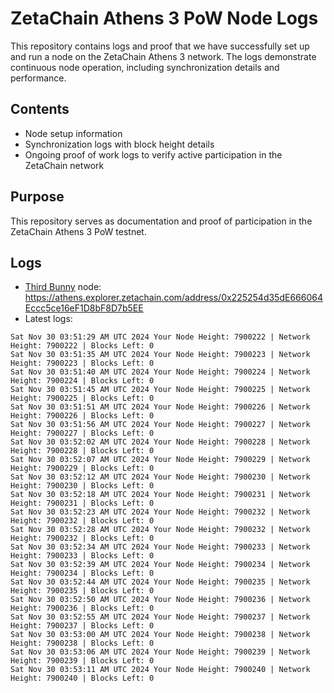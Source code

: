 # ZetaChain Athens 3 PoW Node Logs
This repository contains logs and proof that we have successfully set up and run a node on the ZetaChain Athens 3 network. The logs demonstrate continuous node operation, including synchronization details and performance.

## Contents
- Node setup information
- Synchronization logs with block height details
- Ongoing proof of work logs to verify active participation in the ZetaChain network

## Purpose
This repository serves as documentation and proof of participation in the ZetaChain Athens 3 PoW testnet.

## Logs

- [Third Bunny](https://thirdbunny.xyz/) node: https://athens.explorer.zetachain.com/address/0x225254d35dE666064Eccc5ce16eF1D8bF8D7b5EE
- Latest logs:
```
Sat Nov 30 03:51:29 AM UTC 2024 Your Node Height: 7900222 | Network Height: 7900222 | Blocks Left: 0
Sat Nov 30 03:51:35 AM UTC 2024 Your Node Height: 7900223 | Network Height: 7900223 | Blocks Left: 0
Sat Nov 30 03:51:40 AM UTC 2024 Your Node Height: 7900224 | Network Height: 7900224 | Blocks Left: 0
Sat Nov 30 03:51:45 AM UTC 2024 Your Node Height: 7900225 | Network Height: 7900225 | Blocks Left: 0
Sat Nov 30 03:51:51 AM UTC 2024 Your Node Height: 7900226 | Network Height: 7900226 | Blocks Left: 0
Sat Nov 30 03:51:56 AM UTC 2024 Your Node Height: 7900227 | Network Height: 7900227 | Blocks Left: 0
Sat Nov 30 03:52:02 AM UTC 2024 Your Node Height: 7900228 | Network Height: 7900228 | Blocks Left: 0
Sat Nov 30 03:52:07 AM UTC 2024 Your Node Height: 7900229 | Network Height: 7900229 | Blocks Left: 0
Sat Nov 30 03:52:12 AM UTC 2024 Your Node Height: 7900230 | Network Height: 7900230 | Blocks Left: 0
Sat Nov 30 03:52:18 AM UTC 2024 Your Node Height: 7900231 | Network Height: 7900231 | Blocks Left: 0
Sat Nov 30 03:52:23 AM UTC 2024 Your Node Height: 7900232 | Network Height: 7900232 | Blocks Left: 0
Sat Nov 30 03:52:28 AM UTC 2024 Your Node Height: 7900232 | Network Height: 7900232 | Blocks Left: 0
Sat Nov 30 03:52:34 AM UTC 2024 Your Node Height: 7900233 | Network Height: 7900233 | Blocks Left: 0
Sat Nov 30 03:52:39 AM UTC 2024 Your Node Height: 7900234 | Network Height: 7900234 | Blocks Left: 0
Sat Nov 30 03:52:44 AM UTC 2024 Your Node Height: 7900235 | Network Height: 7900235 | Blocks Left: 0
Sat Nov 30 03:52:50 AM UTC 2024 Your Node Height: 7900236 | Network Height: 7900236 | Blocks Left: 0
Sat Nov 30 03:52:55 AM UTC 2024 Your Node Height: 7900237 | Network Height: 7900237 | Blocks Left: 0
Sat Nov 30 03:53:00 AM UTC 2024 Your Node Height: 7900238 | Network Height: 7900238 | Blocks Left: 0
Sat Nov 30 03:53:06 AM UTC 2024 Your Node Height: 7900239 | Network Height: 7900239 | Blocks Left: 0
Sat Nov 30 03:53:11 AM UTC 2024 Your Node Height: 7900240 | Network Height: 7900240 | Blocks Left: 0
```
